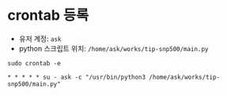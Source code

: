 # crontab 등록

- 유저 계정: `ask`
- python 스크립트 위치: `/home/ask/works/tip-snp500/main.py`

```
sudo crontab -e

* * * * * su - ask -c "/usr/bin/python3 /home/ask/works/tip-snp500/main.py"
```